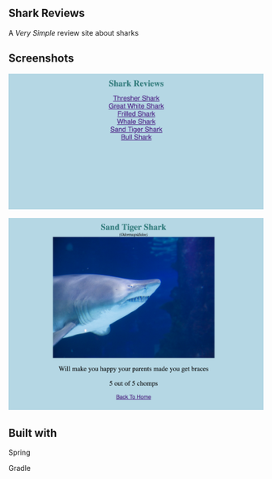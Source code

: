 ## Shark Reviews
A _Very Simple_ review site about sharks

## Screenshots
![alt text](https://github.com/IzzyElwyn/reviews/blob/master/src/main/resources/static/images/ScreenShots/MainReviewsPage.png?raw=true "List of Shark Reviews")

![alt text](https://github.com/IzzyElwyn/reviews/blob/master/src/main/resources/static/images/ScreenShots/IndReviewPage.png?raw=true "Individual Shark Review Page Example")


## Built with
Spring

Gradle
